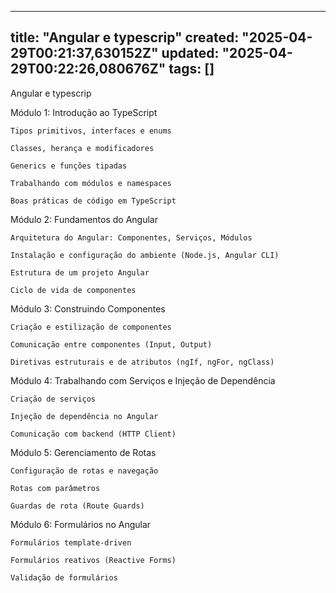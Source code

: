 
--- 
title: "Angular e typescrip"
created: "2025-04-29T00:21:37,630152Z"
updated: "2025-04-29T00:22:26,080676Z"
tags: []
--- 

Angular e typescrip

Módulo 1: Introdução ao TypeScript

    Tipos primitivos, interfaces e enums

    Classes, herança e modificadores

    Generics e funções tipadas

    Trabalhando com módulos e namespaces

    Boas práticas de código em TypeScript

Módulo 2: Fundamentos do Angular

    Arquitetura do Angular: Componentes, Serviços, Módulos

    Instalação e configuração do ambiente (Node.js, Angular CLI)

    Estrutura de um projeto Angular

    Ciclo de vida de componentes

Módulo 3: Construindo Componentes

    Criação e estilização de componentes

    Comunicação entre componentes (Input, Output)

    Diretivas estruturais e de atributos (ngIf, ngFor, ngClass)

Módulo 4: Trabalhando com Serviços e Injeção de Dependência

    Criação de serviços

    Injeção de dependência no Angular

    Comunicação com backend (HTTP Client)

Módulo 5: Gerenciamento de Rotas

    Configuração de rotas e navegação

    Rotas com parâmetros

    Guardas de rota (Route Guards)

Módulo 6: Formulários no Angular

    Formulários template-driven

    Formulários reativos (Reactive Forms)

    Validação de formulários